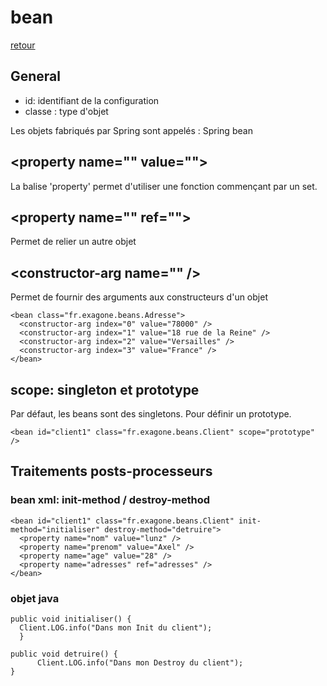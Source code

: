 # bean

[retour](./configuration-xml.md)

## General

- id: identifiant de la configuration
- classe : type d'objet

Les objets fabriqués par Spring sont appelés : Spring bean

## &lt;property name="" value=""&gt;

La balise 'property' permet d'utiliser une fonction commençant par un set.

## &lt;property name="" ref=""&gt;

Permet de relier un autre objet

## &lt;constructor-arg name="" /&gt;

Permet de fournir des arguments aux constructeurs d'un objet

    <bean class="fr.exagone.beans.Adresse">
      <constructor-arg index="0" value="78000" />
      <constructor-arg index="1" value="18 rue de la Reine" />
      <constructor-arg index="2" value="Versailles" />
      <constructor-arg index="3" value="France" />
    </bean>

## scope: singleton et prototype

Par défaut, les beans sont des singletons.
Pour définir un prototype.

```
<bean id="client1" class="fr.exagone.beans.Client" scope="prototype" />
```

## Traitements posts-processeurs

### bean xml: init-method / destroy-method

    <bean id="client1" class="fr.exagone.beans.Client" init-method="initialiser" destroy-method="detruire">
      <property name="nom" value="lunz" />
      <property name="prenom" value="Axel" />
      <property name="age" value="28" />
      <property name="adresses" ref="adresses" />
    </bean>

### objet java

    public void initialiser() {
      Client.LOG.info("Dans mon Init du client");
      }

    public void detruire() {
    	  Client.LOG.info("Dans mon Destroy du client");
    }

